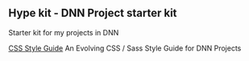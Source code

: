 ## Hype kit - DNN Project starter kit
Starter kit for my projects in DNN

[CSS Style Guide](https://github.com/simejerkovic/hype-kit/blob/master/resources/css-style-guide.md#css-style-guide)
An Evolving CSS / Sass Style Guide for DNN Projects
